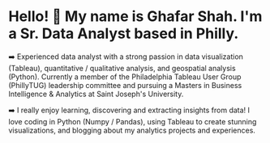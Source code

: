 # Hello! :wave: My name is Ghafar Shah. I'm a Sr. Data Analyst based in Philly.

:arrow_right:  Experienced data analyst with a strong passion in data visualization (Tableau), quantitative / qualitative analysis, and geospatial analysis (Python). Currently a member of the Philadelphia Tableau User Group (PhillyTUG) leadership committee and pursuing a Masters in Business Intelligence & Analytics at Saint Joseph's University.

:arrow_right:  I really enjoy learning, discovering and extracting insights from data! I love coding in Python (Numpy / Pandas), using Tableau to create stunning visualizations, and blogging about my analytics projects and experiences.




